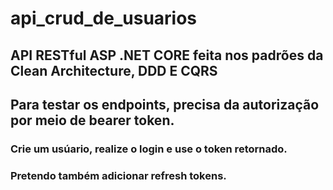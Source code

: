 # api_crud_de_usuarios

## API RESTful ASP .NET CORE feita nos padrões da Clean Architecture, DDD E CQRS

## Para testar os endpoints, precisa da autorização por meio de bearer token.
### Crie um usúario, realize o login e use o token retornado.

### Pretendo também adicionar refresh tokens.
